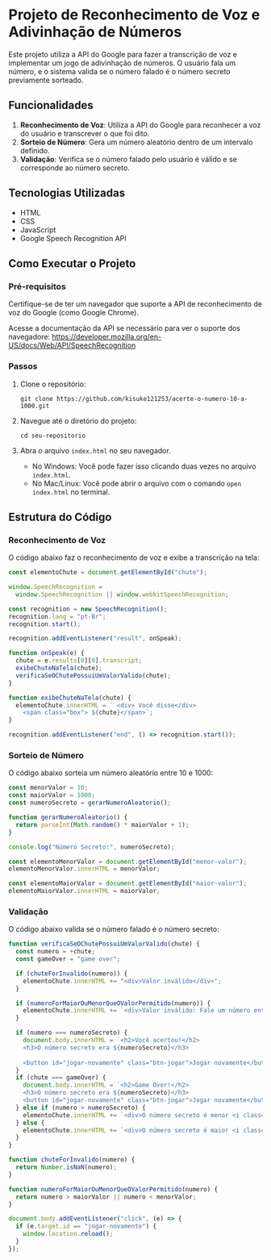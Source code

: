 # Projeto de Reconhecimento de Voz e Adivinhação de Números

Este projeto utiliza a API do Google para fazer a transcrição de voz e implementar um jogo de adivinhação de números. O usuário fala um número, e o sistema valida se o número falado é o número secreto previamente sorteado.

## Funcionalidades

1. **Reconhecimento de Voz**: Utiliza a API do Google para reconhecer a voz do usuário e transcrever o que foi dito.
2. **Sorteio de Número**: Gera um número aleatório dentro de um intervalo definido.
3. **Validação**: Verifica se o número falado pelo usuário é válido e se corresponde ao número secreto.

## Tecnologias Utilizadas

- HTML
- CSS
- JavaScript
- Google Speech Recognition API

## Como Executar o Projeto

### Pré-requisitos

Certifique-se de ter um navegador que suporte a API de reconhecimento de voz do Google (como Google Chrome).

Acesse a documentação da API se necessário para ver o suporte dos navegadore:
https://developer.mozilla.org/en-US/docs/Web/API/SpeechRecognition

### Passos

1. Clone o repositório:

   `git clone https://github.com/kisuke121253/acerte-o-numero-10-a-1000.git`

2. Navegue até o diretório do projeto:

   `cd seu-repositorio`

3. Abra o arquivo `index.html` no seu navegador.

   - No Windows: Você pode fazer isso clicando duas vezes no arquivo `index.html`.
   - No Mac/Linux: Você pode abrir o arquivo com o comando `open index.html` no terminal.

## Estrutura do Código

### Reconhecimento de Voz

O código abaixo faz o reconhecimento de voz e exibe a transcrição na tela:

```javascript
const elementoChute = document.getElementById("chute");

window.SpeechRecognition =
  window.SpeechRecognition || window.webkitSpeechRecognition;

const recognition = new SpeechRecognition();
recognition.lang = "pt-Br";
recognition.start();

recognition.addEventListener("result", onSpeak);

function onSpeak(e) {
  chute = e.results[0][0].transcript;
  exibeChuteNaTela(chute);
  verificaSeOChutePossuiUmValorValido(chute);
}

function exibeChuteNaTela(chute) {
  elementoChute.innerHTML = ` <div> Você disse</div>
    <span class="box"> ${chute}</span>`;
}

recognition.addEventListener("end", () => recognition.start());
```
### Sorteio de Número

O código abaixo sorteia um número aleatório entre 10 e 1000:

```javascript
const menorValor = 10;
const maiorValor = 1000;
const numeroSecreto = gerarNumeroAleatorio();

function gerarNumeroAleatorio() {
  return parseInt(Math.random() * maiorValor + 1);
}

console.log("Número Secreto:", numeroSecreto);

const elementoMenorValor = document.getElementById("menor-valor");
elementoMenorValor.innerHTML = menorValor;

const elementoMaiorValor = document.getElementById("maior-valor");
elementoMaiorValor.innerHTML = maiorValor;
```
### Validação

O código abaixo valida se o número falado é o número secreto:

```javascript
function verificaSeOChutePossuiUmValorValido(chute) {
  const numero = +chute;
  const gameOver = "game over";

  if (chuteForInvalido(numero)) {
    elementoChute.innerHTML += "<div>Valor inválido</div>";
  }

  if (numeroForMaiorOuMenorQueOValorPermitido(numero)) {
    elementoChute.innerHTML += `<div>Valor inválido: Fale um número entre ${menorValor} e ${maiorValor}</div>`;
  }

  if (numero === numeroSecreto) {
    document.body.innerHTML = `<h2>Você acertou!</h2>
    <h3>O número secreto era ${numeroSecreto}</h3>
    
    <button id="jogar-novamente" class="btn-jogar">Jogar novamente</button>`;
  }
  if (chute === gameOver) {
    document.body.innerHTML = `<h2>Game Over!</h2>
    <h3>O número secreto era ${numeroSecreto}</h3>
    <button id="jogar-novamente" class="btn-jogar">Jogar novamente</button>`;
  } else if (numero > numeroSecreto) {
    elementoChute.innerHTML += `<div>O número secreto é menor <i class="fa-solid fa-down-long"></i></div>`;
  } else {
    elementoChute.innerHTML += `<div>O número secreto é maior <i class="fa-solid fa-up-long"></i></div>`;
  }
}

function chuteForInvalido(numero) {
  return Number.isNaN(numero);
}

function numeroForMaiorOuMenorQueOValorPermitido(numero) {
  return numero > maiorValor || numero < menorValor;
}

document.body.addEventListener("click", (e) => {
  if (e.target.id == "jogar-novamente") {
    window.location.reload();
  }
});
```
